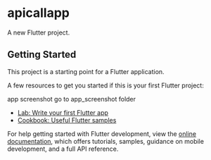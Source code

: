 # apicallapp

A new Flutter project.

## Getting Started

This project is a starting point for a Flutter application.

A few resources to get you started if this is your first Flutter project:


app screenshot go to app_screenshot folder

- [Lab: Write your first Flutter app](https://docs.flutter.dev/get-started/codelab)
- [Cookbook: Useful Flutter samples](https://docs.flutter.dev/cookbook)

For help getting started with Flutter development, view the
[online documentation](https://docs.flutter.dev/), which offers tutorials,
samples, guidance on mobile development, and a full API reference.
